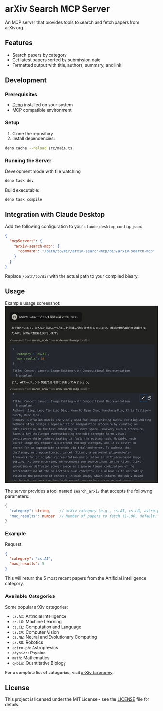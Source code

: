 # arXiv Search MCP Server

An MCP server that provides tools to search and fetch papers from arXiv.org.

## Features

- Search papers by category
- Get latest papers sorted by submission date
- Formatted output with title, authors, summary, and link

## Development

### Prerequisites

- [Deno](https://deno.land/) installed on your system
- MCP compatible environment

### Setup

1. Clone the repository
2. Install dependencies:
```bash
deno cache --reload src/main.ts
```

### Running the Server

Development mode with file watching:
```bash
deno task dev
```

Build executable:
```bash
deno task compile
```

## Integration with Claude Desktop

Add the following configuration to your `claude_desktop_config.json`:

```json
{
  "mcpServers": {
    "arxiv-search-mcp": {
      "command": "/path/to/dir/arxiv-search-mcp/bin/arxiv-search-mcp"
    }
  }
}
```

Replace `/path/to/dir` with the actual path to your compiled binary.

## Usage

Example usage screenshot:
![Sample usage with Claude](images/sample_use.png)

The server provides a tool named `search_arxiv` that accepts the following parameters:

```typescript
{
  "category": string,    // arXiv category (e.g., cs.AI, cs.LG, astro-ph)
  "max_results": number  // Number of papers to fetch (1-100, default: 5)
}
```

### Example

Request:
```json
{
  "category": "cs.AI",
  "max_results": 5
}
```

This will return the 5 most recent papers from the Artificial Intelligence category.

### Available Categories

Some popular arXiv categories:

- `cs.AI`: Artificial Intelligence
- `cs.LG`: Machine Learning
- `cs.CL`: Computation and Language
- `cs.CV`: Computer Vision
- `cs.NE`: Neural and Evolutionary Computing
- `cs.RO`: Robotics
- `astro-ph`: Astrophysics
- `physics`: Physics
- `math`: Mathematics
- `q-bio`: Quantitative Biology

For a complete list of categories, visit [arXiv taxonomy](https://arxiv.org/category_taxonomy).

## License

This project is licensed under the MIT License - see the [LICENSE](LICENSE) file for details.
